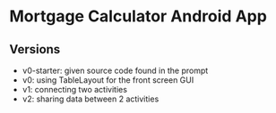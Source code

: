 # Mortgage Calculator Android App

## Versions

* v0-starter: given source code found in the prompt
* v0: using TableLayout for the front screen GUI
* v1: connecting two activities
* v2: sharing data between 2 activities
